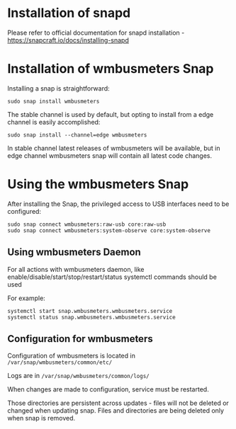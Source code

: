 Installation of snapd
===============================

Please refer to official documentation for snapd installation - https://snapcraft.io/docs/installing-snapd

Installation of wmbusmeters Snap
===============================

Installing a snap is straightforward:

    sudo snap install wmbusmeters
    
The stable channel is used by default, but opting to install from a edge channel is easily accomplished:

    sudo snap install --channel=edge wmbusmeters
    
In stable channel latest releases of wmbusmeters will be available, but in edge channel wmbusmeters snap will contain all latest code changes.

Using the wmbusmeters Snap
===============================

After installing the Snap, the privileged access to USB interfaces need to be configured:

    sudo snap connect wmbusmeters:raw-usb core:raw-usb
	sudo snap connect wmbusmeters:system-observe core:system-observe

Using wmbusmeters Daemon
-------------------------------------------

For all actions with wmbusmeters daemon, like enable/disable/start/stop/restart/status
systemctl commands should be used

For example:

    systemctl start snap.wmbusmeters.wmbusmeters.service
    systemctl status snap.wmbusmeters.wmbusmeters.service

Configuration for wmbusmeters
-----------------------------

Configuration of wmbusmeters is located in
   `/var/snap/wmbusmeters/common/etc/`

Logs are in 
   `/var/snap/wmbusmeters/common/logs/`
   
When changes are made to configuration, service must be restarted.

Those directories are persistent across updates - files will not be deleted or changed when updating snap. 
Files and directories are being deleted only when snap is removed.
